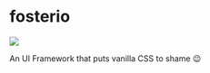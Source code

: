 # fosterio
[![](https://data.jsdelivr.com/v1/package/gh/brainspoof/fosterio/badge)](https://www.jsdelivr.com/package/gh/brainspoof/fosterio)

An UI Framework that puts vanilla CSS to shame 😉
